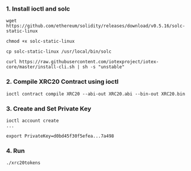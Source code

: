 ### 1. Install ioctl and solc

```
wget https://github.com/ethereum/solidity/releases/download/v0.5.16/solc-static-linux

chmod +x solc-static-linux

cp solc-static-linux /usr/local/bin/solc

curl https://raw.githubusercontent.com/iotexproject/iotex-core/master/install-cli.sh | sh -s "unstable"
```

### 2. Compile XRC20 Contract using ioctl

```
ioctl contract compile XRC20 --abi-out XRC20.abi --bin-out XRC20.bin
```


### 3. Create and Set Private Key

```
ioctl account create
...

export PrivateKey=d0bd45f30f5efea...7a498
```

### 4. Run

```
./xrc20tokens
```
